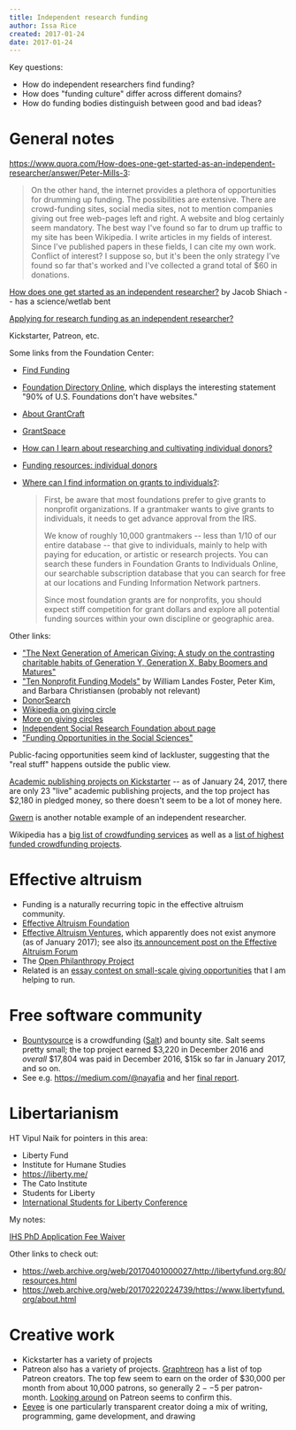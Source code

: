 ```yaml
---
title: Independent research funding
author: Issa Rice
created: 2017-01-24
date: 2017-01-24
---
```


Key questions:

* How do independent researchers find funding?
* How does "funding culture" differ across different domains?
* How do funding bodies distinguish between good and bad ideas?

# General notes

<https://www.quora.com/How-does-one-get-started-as-an-independent-researcher/answer/Peter-Mills-3>:

> On the other hand, the internet provides a plethora of opportunities for drumming up funding.  The possibilities are extensive.  There are crowd-funding sites, social media sites, not to mention companies giving out free web-pages left and right.  A website and blog certainly seem mandatory.  The best way I've found so far to drum up traffic to my site has been Wikipedia.  I write articles in my fields of interest.  Since I've published papers in these fields, I can cite my own work.  Conflict of interest?  I suppose so, but it's been the only strategy I've found so far that's worked and I've collected a grand total of $60 in donations.

[How does one get started as an independent researcher?](https://web.archive.org/web/20161219095512/http://brightworkcoresearch.com/how-does-one-get-started-as-an-independent-researcher/) by Jacob Shiach -- has a science/wetlab bent

[Applying for research funding as an independent researcher?](https://academia.stackexchange.com/questions/9611/applying-for-research-funding-as-an-independent-researcher)

Kickstarter, Patreon, etc.

Some links from the Foundation Center:

* [Find Funding](http://foundationcenter.org/find-funding)
* [Foundation Directory Online](https://fconline.foundationcenter.org/), which
  displays the interesting statement "90% of U.S. Foundations don't have websites."
* [About GrantCraft](http://www.grantcraft.org/about-grantcraft)
* [GrantSpace](http://grantspace.org/)
* [How can I learn about researching and cultivating individual donors?](http://grantspace.org/tools/knowledge-base/Funding-Resources/Individual-Donors/cultivating-individual-donors)
* [Funding resources: individual donors](http://grantspace.org/tools/knowledge-base/Funding-Resources/Individual-Donors)

*   [Where can I find information on grants to individuals?](http://grantspace.org/tools/knowledge-base/Individual-Grantseekers/General/grants-to-individuals):

    > First, be aware that most foundations prefer to give grants to nonprofit organizations. If a grantmaker wants to give grants to individuals, it needs to get advance approval from the IRS.
    >
    > We know of roughly 10,000 grantmakers -- less than 1/10 of our entire database -- that give to individuals, mainly to help with paying for education, or artistic or research projects. You can search these funders in Foundation Grants to Individuals Online, our searchable subscription database that you can search for free at our locations and Funding Information Network partners.
    >
    > Since most foundation grants are for nonprofits, you should expect stiff competition for grant dollars and explore all potential funding sources within your own discipline or geographic area.

Other links:

* ["The Next Generation of American Giving: A study on the contrasting charitable habits of Generation Y, Generation X, Baby Boomers and Matures"](https://web.archive.org/web/20130319010102/http://www.edgeresearch.com/Edge%20Research%20Case%20Study%20-%20Next-Gen-Whitepaper.pdf)
* ["Ten Nonprofit Funding Models"](https://ssir.org/articles/entry/ten_nonprofit_funding_models) by William Landes Foster, Peter Kim, and Barbara Christiansen (probably not relevant)
* [DonorSearch](http://www.donorsearch.net/)
* [Wikipedia on giving circle](https://en.wikipedia.org/wiki/Giving_circle)
* [More on giving circles](https://unomaha.academia.edu/AngelaMEikenberry/Reports)
* [Independent Social Research Foundation about page](http://isrf.org/about/)
* ["Funding Opportunities in the Social Sciences"](https://college.lclark.edu/offices/sponsored_research/funding/social_sciences/)

Public-facing opportunities seem kind of lackluster, suggesting that the "real stuff"
happens outside the public view.

[Academic publishing projects on Kickstarter](https://www.kickstarter.com/discover/categories/publishing/academic) -- as of January 24, 2017, there are only 23 "live" academic publishing projects, and the top project has $2,180 in pledged money, so there doesn't seem to be a lot of money here.

[Gwern](https://www.gwern.net/) is another notable example of an independent researcher.

Wikipedia has a [big list of crowdfunding services](https://en.wikipedia.org/wiki/Comparison_of_crowdfunding_services) as well as a [list of highest funded crowdfunding projects](https://en.wikipedia.org/wiki/List_of_highest_funded_crowdfunding_projects).

# Effective altruism

* Funding is a naturally recurring topic in the effective altruism community.
* [Effective Altruism Foundation](https://ea-foundation.org/)
* [Effective Altruism Ventures](https://web.archive.org/web/20161016063931/http://www.eaventures.org/), which apparently does not exist anymore (as of January 2017);
  see also [its announcement post on the Effective Altruism Forum](http://effective-altruism.com/ea/fo/announcing_effective_altruism_ventures/)
* The [Open Philanthropy Project](http://www.openphilanthropy.org/)
* Related is an [essay contest on small-scale giving opportunities](http://effective-altruism.com/ea/16e/essay_contest_general_considerations_for/) that I am helping to run.

# Free software community

* [Bountysource](https://www.bountysource.com/) is a crowdfunding ([Salt](https://salt.bountysource.com/)) and bounty site.
  Salt seems pretty small; the top project earned $3,220 in December 2016 and *overall* $17,804 was paid in December 2016, $15k so far in January 2017, and so on.
* See e.g. <https://medium.com/@nayafia> and her [final report](https://web.archive.org/web/20170709195238/https://fordfoundcontentthemes.blob.core.windows.net/media/2976/roads-and-bridges-the-unseen-labor-behind-our-digital-infrastructure.pdf).

# Libertarianism

HT Vipul Naik for pointers in this area:

* Liberty Fund
* Institute for Humane Studies
* <https://liberty.me/>
* The Cato Institute
* Students for Liberty
* [International Students for Liberty Conference](https://web.archive.org/web/20160327023640/https://www.isflc.org/)

My notes:

[IHS PhD Application Fee Waiver](https://web.archive.org/web/20160423132027/https://theihs.org/funding/ihs-phd-application-fee-waiver/)

Other links to check out:

* <https://web.archive.org/web/20170401000027/http://libertyfund.org:80/resources.html>
* <https://web.archive.org/web/20170220224739/https://www.libertyfund.org/about.html>

# Creative work

* Kickstarter has a variety of projects
* Patreon also has a variety of projects.
  [Graphtreon](https://graphtreon.com/top-patreon-creators) has a list of top Patreon creators.
  The top few seem to earn on the order of $30,000 per month from about 10,000 patrons, so generally $2--$5 per patron-month.
  [Looking around](https://www.patreon.com/explore) on Patreon seems to confirm this.
* [Eevee](https://eev.ee/dev/) is one particularly transparent creator doing a mix of writing, programming, game development, and drawing
